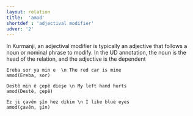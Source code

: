```yaml
---
layout: relation
title:  'amod'
shortdef : 'adjectival modifier'
udver: '2'
---
```


In Kurmanji, an adjectival modifier is typically an adjective that follows a noun or nominal phrase to modify. In the UD annotation, the noun is the head of the relation, and the adjective is the dependent

~~~ sdparse
Ereba sor ya min e  \n The red car is mine
amod(Ereba, sor)
~~~


~~~ sdparse
Destê min ê çepê dieşe \n My left hand hurts
amod(Destê, çepê)
~~~

~~~ sdparse
Ez ji çavên şîn hez dikim \n I like blue eyes 
amod(çavên, şîn)
~~~
<!-- Interlanguage links updated Po 11. listopadu 2024, 20:10:25 CET -->
